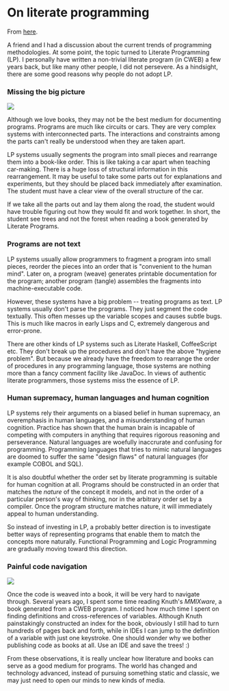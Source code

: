 # On literate programming

From [here](https://yinwang1.substack.com/p/literate-programming).

A friend and I had a discussion about the current trends of programming methodologies. At some point, the topic turned to Literate Programming (LP). I personally have written a non-trivial literate program (in CWEB) a few years back, but like many other people, I did not persevere. As a hindsight, there are some good reasons why people do not adopt LP.

### Missing the big picture

![](https://substackcdn.com/image/fetch/w_1456,c_limit,f_auto,q_auto:good,fl_progressive:steep/https%3A%2F%2Fbucketeer-e05bbc84-baa3-437e-9518-adb32be77984.s3.amazonaws.com%2Fpublic%2Fimages%2F224c13ea-6347-4e0b-a585-64204fda2e2a_320x240.jpeg)

Although we love books, they may not be the best medium for documenting programs. Programs are much like circuits or cars. They are very complex systems with interconnected parts. The interactions and constraints among the parts can't really be understood when they are taken apart.

LP systems usually segments the program into small pieces and rearrange them into a book-like order. This is like taking a car apart when teaching car-making. There is a huge loss of structural information in this rearrangement. It may be useful to take some parts out for explanations and experiments, but they should be placed back immediately after examination. The student must have a clear view of the overall structure of the car.

If we take all the parts out and lay them along the road, the student would have trouble figuring out how they would fit and work together. In short, the student see trees and not the forest when reading a book generated by Literate Programs.

### Programs are not text

LP systems usually allow programmers to fragment a program into small pieces, reorder the pieces into an order that is "convenient to the human mind". Later on, a program (weave) generates printable documentation for the program; another program (tangle) assembles the fragments into machine-executable code.

However, these systems have a big problem -- treating programs as text. LP systems usually don't parse the programs. They just segment the code textually. This often messes up the variable scopes and causes subtle bugs. This is much like macros in early Lisps and C, extremely dangerous and error-prone.

There are other kinds of LP systems such as Literate Haskell, CoffeeScript etc. They don't break up the procedures and don't have the above "hygiene problem". But because we already have the freedom to rearrange the order of procedures in any programming language, those systems are nothing more than a fancy comment facility like JavaDoc. In views of authentic literate programmers, those systems miss the essence of LP.

### Human supremacy, human languages and human cognition

LP systems rely their arguments on a biased belief in human supremacy, an overemphasis in human languages, and a misunderstanding of human cognition. Practice has shown that the human brain is incapable of competing with computers in anything that requires rigorous reasoning and perseverance. Natural languages are woefully inaccrurate and confusing for programming. Programming languages that tries to mimic natural languages are doomed to suffer the same "design flaws" of natural languages (for example COBOL and SQL).

<span>It is also doubtful whether the order set by literate programming is suitable for human cognition at all. Programs should be constructed in an order that matches the</span> _nature_ <span>of the concept it models, and not in the order of a particular person's way of thinking, nor in the arbitrary order set by a compiler. Once the program structure matches nature, it will immediately appeal to human understanding.</span>

So instead of investing in LP, a probably better direction is to investigate better ways of representing programs that enable them to match the concepts more naturally. Functional Programming and Logic Programming are gradually moving toward this direction.

### Painful code navigation

![](https://substackcdn.com/image/fetch/w_1456,c_limit,f_auto,q_auto:good,fl_progressive:steep/https%3A%2F%2Fbucketeer-e05bbc84-baa3-437e-9518-adb32be77984.s3.amazonaws.com%2Fpublic%2Fimages%2Fd3920c1d-2f89-432d-a68b-b21c31e5ae14_250x187.jpeg)

<span>Once the code is weaved into a book, it will be very hard to navigate through. Several years ago, I spent some time reading Knuth's</span> _MMIXware_<span>, a book generated from a CWEB program. I noticed how much time I spent on finding definitions and cross-references of variables. Although Knuth painstakingly constructed an index for the book, obviously I still had to turn hundreds of pages back and forth, while in IDEs I can jump to the definition of a variable with just one keystroke. One should wonder why we bother publishing code as books at all. Use an IDE and save the trees! :)</span>

From these observations, it is really unclear how literature and books can serve as a good medium for programs. The world has changed and technology advanced, instead of pursuing something static and classic, we may just need to open our minds to new kinds of media.
